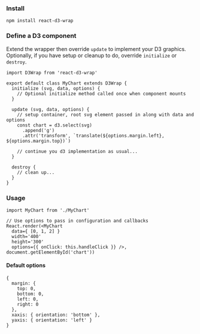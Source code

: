 ### Install
```
npm install react-d3-wrap
```

### Define a D3 component
Extend the wrapper then override `update` to implement your D3 graphics. Optionally, if you have setup or cleanup to do, override `initialize` or `destroy`.
```
import D3Wrap from 'react-d3-wrap'

export default class MyChart extends D3Wrap {
  initialize (svg, data, options) {
    // Optional initialize method called once when component mounts
  }

  update (svg, data, options) {
    // setup container, root svg element passed in along with data and options
    const chart = d3.select(svg)
      .append('g')
      .attr('transform', `translate(${options.margin.left}, ${options.margin.top})`)

    // continue you d3 implementation as usual...
  }

  destroy {
    // clean up...
  }
}
```

### Usage
```
import MyChart from './MyChart'

// Use options to pass in configuration and callbacks
React.render(<MyChart 
  data={ [0, 1, 2] }
  width='400'
  height='300'
  options={{ onClick: this.handleClick }} />, document.getElementById('chart'))
```

#### Default options
```
{
  margin: {
    top: 0,
    bottom: 0,
    left: 0,
    right: 0
  },
  xaxis: { orientation: 'bottom' },
  yaxis: { orientation: 'left' }
}
```
